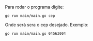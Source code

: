 Para rodar o programa digite:

```
go run main/main.go cep
```
Onde será sera o cep desejado. Exemplo:

```
go run main/main.go 04563004
```
